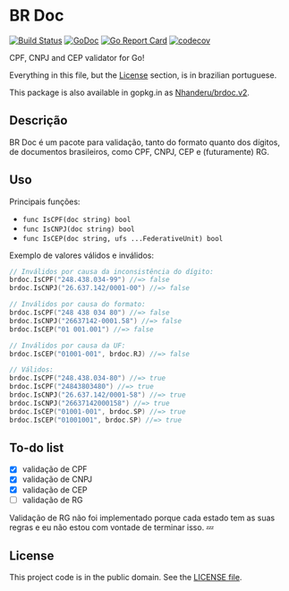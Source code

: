 # BR Doc

[![Build Status][tag1img]][tag1link]
[![GoDoc][tag2img]][tag2link]
[![Go Report Card][tag3img]][tag3link]
[![codecov][tag4img]][tag4link]

CPF, CNPJ and CEP validator for Go!

Everything in this file, but the [License](#license) section, is in brazilian portuguese.

This package is also available in gopkg.in as [Nhanderu/brdoc.v2][1].

## Descrição


BR Doc é um pacote para validação, tanto do formato quanto dos dígitos, de documentos brasileiros, como CPF, CNPJ, CEP e (futuramente) RG.

## Uso

Principais funções:

- `func IsCPF(doc string) bool`
- `func IsCNPJ(doc string) bool`
- `func IsCEP(doc string, ufs ...FederativeUnit) bool`

Exemplo de valores válidos e inválidos:

```go
// Inválidos por causa da inconsistência do dígito:
brdoc.IsCPF("248.438.034-99") //=> false
brdoc.IsCNPJ("26.637.142/0001-00") //=> false

// Inválidos por causa do formato:
brdoc.IsCPF("248 438 034 80") //=> false
brdoc.IsCNPJ("26637142-0001.58") //=> false
brdoc.IsCEP("01 001.001") //=> false

// Inválidos por causa da UF:
brdoc.IsCEP("01001-001", brdoc.RJ) //=> false

// Válidos:
brdoc.IsCPF("248.438.034-80") //=> true
brdoc.IsCPF("24843803480") //=> true
brdoc.IsCNPJ("26.637.142/0001-58") //=> true
brdoc.IsCNPJ("26637142000158") //=> true
brdoc.IsCEP("01001-001", brdoc.SP) //=> true
brdoc.IsCEP("01001001", brdoc.SP) //=> true
```

## To-do list

- [x] validação de CPF
- [x] validação de CNPJ
- [x] validação de CEP
- [ ] validação de RG

Validação de RG não foi implementado porque cada estado tem as suas regras
e eu não estou com vontade de terminar isso. :zzz:

## License

This project code is in the public domain. See the [LICENSE file][4].

[1]: https://gopkg.in/Nhanderu/brdoc.v2
[2]: https://github.com/asaskevich/govalidator
[3]: https://github.com/Nhanderu/brdoc-govalidator
[4]: https://github.com/Nhanderu/brdoc/blob/master/LICENSE

[tag1img]: https://travis-ci.org/Nhanderu/brdoc.svg?branch=master
[tag1link]: https://travis-ci.org/Nhanderu/brdoc
[tag2img]: https://godoc.org/github.com/Nhanderu/brdoc?status.png
[tag2link]: https://godoc.org/github.com/Nhanderu/brdoc
[tag3img]: https://goreportcard.com/badge/github.com/Nhanderu/brdoc
[tag3link]: https://goreportcard.com/report/github.com/Nhanderu/brdoc
[tag4img]: https://codecov.io/gh/Nhanderu/brdoc/branch/master/graph/badge.svg
[tag4link]: https://codecov.io/gh/Nhanderu/brdoc
